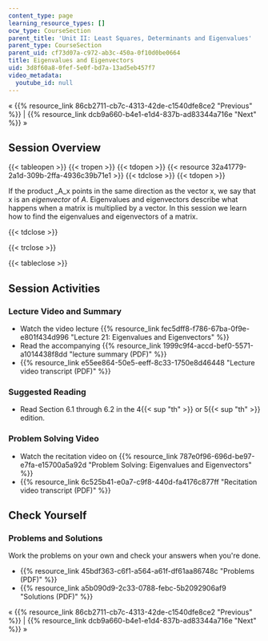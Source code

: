 ```yaml
---
content_type: page
learning_resource_types: []
ocw_type: CourseSection
parent_title: 'Unit II: Least Squares, Determinants and Eigenvalues'
parent_type: CourseSection
parent_uid: cf73d07a-c972-ab3c-450a-0f10d0be0664
title: Eigenvalues and Eigenvectors
uid: 3d8f60a8-0fef-5e0f-bd7a-13ad5eb457f7
video_metadata:
  youtube_id: null
---
```


« {{% resource_link 86cb2711-cb7c-4313-42de-c1540dfe8ce2 "Previous" %}} | {{% resource_link dcb9a660-b4e1-e1d4-837b-ad83344a716e "Next" %}} »

Session Overview
----------------

{{< tableopen >}}
{{< tropen >}}
{{< tdopen >}}
{{< resource 32a41779-2a1d-309b-2ffa-4936c39b71e1 >}}
{{< tdclose >}}
{{< tdopen >}}


If the product _A_x points in the same direction as the vector x, we say that x is an _eigenvector_ of _A_. Eigenvalues and eigenvectors describe what happens when a matrix is multiplied by a vector. In this session we learn how to find the eigenvalues and eigenvectors of a matrix.


{{< tdclose >}}

{{< trclose >}}

{{< tableclose >}}

Session Activities
------------------

### Lecture Video and Summary

*   Watch the video lecture {{% resource_link fec5dff8-f786-67ba-0f9e-e801f434d996 "Lecture 21: Eigenvalues and Eigenvectors" %}}
*   Read the accompanying {{% resource_link 1999c9f4-accd-bef0-5571-a1014438f8dd "lecture summary (PDF)" %}}
*   {{% resource_link e55ee864-50e5-eeff-8c33-1750e8d46448 "Lecture video transcript (PDF)" %}}

### Suggested Reading

*   Read Section 6.1 through 6.2 in the 4{{< sup "th" >}} or 5{{< sup "th" >}} edition.

### Problem Solving Video

*   Watch the recitation video on {{% resource_link 787e0f96-696d-be97-e7fa-e15700a5a92d "Problem Solving: Eigenvalues and Eigenvectors" %}}
*   {{% resource_link 6c525b41-e0a7-c9f8-440d-fa4176c877ff "Recitation video transcript (PDF)" %}}

Check Yourself
--------------

### Problems and Solutions

Work the problems on your own and check your answers when you're done.

*   {{% resource_link 45bdf363-c6f1-a564-a61f-df61aa86748c "Problems (PDF)" %}}
*   {{% resource_link a5b090d9-2c33-0788-febc-5b2092906af9 "Solutions (PDF)" %}}

« {{% resource_link 86cb2711-cb7c-4313-42de-c1540dfe8ce2 "Previous" %}} | {{% resource_link dcb9a660-b4e1-e1d4-837b-ad83344a716e "Next" %}} »